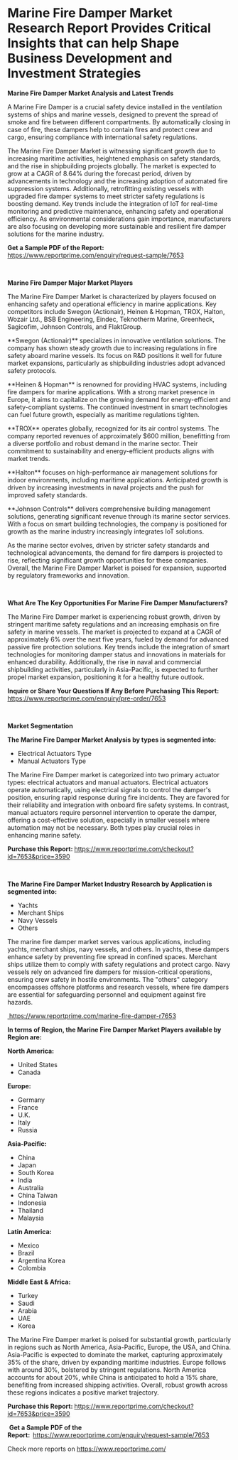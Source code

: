 <p><h1>Marine Fire Damper Market Research Report Provides Critical Insights that can help Shape Business Development and Investment Strategies</h1></p><p><strong>Marine Fire Damper Market Analysis and Latest Trends</strong></p>
<p><p>A Marine Fire Damper is a crucial safety device installed in the ventilation systems of ships and marine vessels, designed to prevent the spread of smoke and fire between different compartments. By automatically closing in case of fire, these dampers help to contain fires and protect crew and cargo, ensuring compliance with international safety regulations.</p><p>The Marine Fire Damper Market is witnessing significant growth due to increasing maritime activities, heightened emphasis on safety standards, and the rise in shipbuilding projects globally. The market is expected to grow at a CAGR of 8.64% during the forecast period, driven by advancements in technology and the increasing adoption of automated fire suppression systems. Additionally, retrofitting existing vessels with upgraded fire damper systems to meet stricter safety regulations is boosting demand. Key trends include the integration of IoT for real-time monitoring and predictive maintenance, enhancing safety and operational efficiency. As environmental considerations gain importance, manufacturers are also focusing on developing more sustainable and resilient fire damper solutions for the marine industry.</p></p>
<p><strong>Get a Sample PDF of the Report:&nbsp;</strong> <a href="https://www.reportprime.com/enquiry/request-sample/7653?utm_campaign=3262&utm_medium=2&utm_source=Github&utm_content=ia&utm_term=19032025&utm_id=marine-fire-damper">https://www.reportprime.com/enquiry/request-sample/7653</a></p>
<p>&nbsp;</p>
<p><strong>Marine Fire Damper Major Market Players</strong></p>
<p><p>The Marine Fire Damper Market is characterized by players focused on enhancing safety and operational efficiency in marine applications. Key competitors include Swegon (Actionair), Heinen & Hopman, TROX, Halton, Wozair Ltd., BSB Engineering, Eindec, Teknotherm Marine, Greenheck, Sagicofim, Johnson Controls, and FlaktGroup.</p><p>**Swegon (Actionair)** specializes in innovative ventilation solutions. The company has shown steady growth due to increasing regulations in fire safety aboard marine vessels. Its focus on R&D positions it well for future market expansions, particularly as shipbuilding industries adopt advanced safety protocols.</p><p>**Heinen & Hopman** is renowned for providing HVAC systems, including fire dampers for marine applications. With a strong market presence in Europe, it aims to capitalize on the growing demand for energy-efficient and safety-compliant systems. The continued investment in smart technologies can fuel future growth, especially as maritime regulations tighten.</p><p>**TROX** operates globally, recognized for its air control systems. The company reported revenues of approximately $600 million, benefitting from a diverse portfolio and robust demand in the marine sector. Their commitment to sustainability and energy-efficient products aligns with market trends.</p><p>**Halton** focuses on high-performance air management solutions for indoor environments, including maritime applications. Anticipated growth is driven by increasing investments in naval projects and the push for improved safety standards.</p><p>**Johnson Controls** delivers comprehensive building management solutions, generating significant revenue through its marine sector services. With a focus on smart building technologies, the company is positioned for growth as the marine industry increasingly integrates IoT solutions.</p><p>As the marine sector evolves, driven by stricter safety standards and technological advancements, the demand for fire dampers is projected to rise, reflecting significant growth opportunities for these companies. Overall, the Marine Fire Damper Market is poised for expansion, supported by regulatory frameworks and innovation.</p></p>
<p>&nbsp;</p>
<p><strong>What Are The Key Opportunities For Marine Fire Damper Manufacturers?</strong></p>
<p><p>The Marine Fire Damper market is experiencing robust growth, driven by stringent maritime safety regulations and an increasing emphasis on fire safety in marine vessels. The market is projected to expand at a CAGR of approximately 6% over the next five years, fueled by demand for advanced passive fire protection solutions. Key trends include the integration of smart technologies for monitoring damper status and innovations in materials for enhanced durability. Additionally, the rise in naval and commercial shipbuilding activities, particularly in Asia-Pacific, is expected to further propel market expansion, positioning it for a healthy future outlook.</p></p>
<p><strong>Inquire or Share Your Questions If Any Before Purchasing This Report:</strong> <a href="https://www.reportprime.com/enquiry/pre-order/7653?utm_campaign=3262&utm_medium=2&utm_source=Github&utm_content=ia&utm_term=19032025&utm_id=marine-fire-damper">https://www.reportprime.com/enquiry/pre-order/7653</a></p>
<p>&nbsp;</p>
<p><strong>Market Segmentation</strong></p>
<p><strong>The Marine Fire Damper Market Analysis by types is segmented into:</strong></p>
<p><ul><li>Electrical Actuators Type</li><li>Manual Actuators Type</li></ul></p>
<p><p>The Marine Fire Damper market is categorized into two primary actuator types: electrical actuators and manual actuators. Electrical actuators operate automatically, using electrical signals to control the damper's position, ensuring rapid response during fire incidents. They are favored for their reliability and integration with onboard fire safety systems. In contrast, manual actuators require personnel intervention to operate the damper, offering a cost-effective solution, especially in smaller vessels where automation may not be necessary. Both types play crucial roles in enhancing marine safety.</p></p>
<p><strong>Purchase this Report:&nbsp;</strong><a href="https://www.reportprime.com/checkout?id=7653&price=3590&utm_campaign=3262&utm_medium=2&utm_source=Github&utm_content=ia&utm_term=19032025&utm_id=marine-fire-damper">https://www.reportprime.com/checkout?id=7653&price=3590</a></p>
<p>&nbsp;</p>
<p><strong>The Marine Fire Damper Market Industry Research by Application is segmented into:</strong></p>
<p><ul><li>Yachts</li><li>Merchant Ships</li><li>Navy Vessels</li><li>Others</li></ul></p>
<p><p>The marine fire damper market serves various applications, including yachts, merchant ships, navy vessels, and others. In yachts, these dampers enhance safety by preventing fire spread in confined spaces. Merchant ships utilize them to comply with safety regulations and protect cargo. Navy vessels rely on advanced fire dampers for mission-critical operations, ensuring crew safety in hostile environments. The "others" category encompasses offshore platforms and research vessels, where fire dampers are essential for safeguarding personnel and equipment against fire hazards.</p></p>
<p><a href="https://www.reportprime.com/marine-fire-damper-r7653?utm_campaign=3262&utm_medium=2&utm_source=Github&utm_content=ia&utm_term=19032025&utm_id=marine-fire-damper">&nbsp;https://www.reportprime.com/marine-fire-damper-r7653</a></p>
<p><strong>In terms of Region, the Marine Fire Damper Market Players available by Region are:</strong></p>
<p>
    <p> <strong> North America: </strong>
        <ul>
            <li>United States</li>
            <li>Canada</li>
        </ul>
        </p> 
    <p> <strong> Europe: </strong>
        <ul>
            <li>Germany</li>
            <li>France</li>
            <li>U.K.</li>
            <li>Italy</li>
            <li>Russia</li>
        </ul>
        </p> 
    <p> <strong> Asia-Pacific: </strong>
        <ul>
            <li>China</li>
            <li>Japan</li>
            <li>South Korea</li>
            <li>India</li>
            <li>Australia</li>
            <li>China Taiwan</li>
            <li>Indonesia</li>
            <li>Thailand</li>
            <li>Malaysia</li>
        </ul>
        </p> 
    <p> <strong> Latin America: </strong>
        <ul>
            <li>Mexico</li>
            <li>Brazil</li>
            <li>Argentina Korea</li>
            <li>Colombia</li>
        </ul>
        </p> 
    <p> <strong> Middle East & Africa: </strong>
        <ul>
            <li>Turkey</li>
            <li>Saudi</li>
            <li>Arabia</li>
            <li>UAE</li>
            <li>Korea</li>
        </ul>
    </p>
    </p>
<p><p>The Marine Fire Damper market is poised for substantial growth, particularly in regions such as North America, Asia-Pacific, Europe, the USA, and China. Asia-Pacific is expected to dominate the market, capturing approximately 35% of the share, driven by expanding maritime industries. Europe follows with around 30%, bolstered by stringent regulations. North America accounts for about 20%, while China is anticipated to hold a 15% share, benefiting from increased shipping activities. Overall, robust growth across these regions indicates a positive market trajectory.</p></p>
<p><strong>Purchase this Report: </strong><a href="https://www.reportprime.com/checkout?id=7653&price=3590&utm_campaign=3262&utm_medium=2&utm_source=Github&utm_content=ia&utm_term=19032025&utm_id=marine-fire-damper">https://www.reportprime.com/checkout?id=7653&price=3590</a></p>
<p>&nbsp;<strong>Get a Sample PDF of the Report:&nbsp;&nbsp;</strong><a href="https://www.reportprime.com/enquiry/request-sample/7653?utm_campaign=3262&utm_medium=2&utm_source=Github&utm_content=ia&utm_term=19032025&utm_id=marine-fire-damper">https://www.reportprime.com/enquiry/request-sample/7653</a></p>
<p><strong></strong></p>
<p>Check more reports on <a href="https://www.reportprime.com/?utm_campaign=3262&utm_medium=2&utm_source=Github&utm_content=ia&utm_term=19032025&utm_id=marine-fire-damper">https://www.reportprime.com/</a></p>